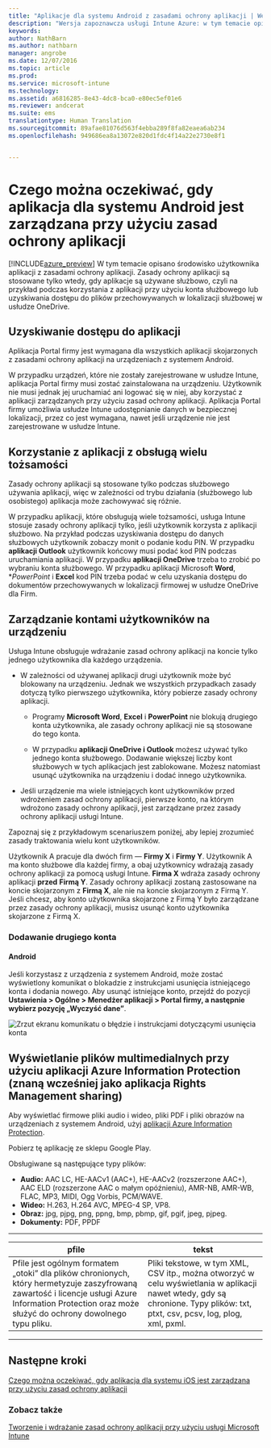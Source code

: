 ```yaml
---
title: "Aplikacje dla systemu Android z zasadami ochrony aplikacji | Wersja zapoznawcza usługi Intune Azure | Dokumentacja firmy Microsoft"
description: "Wersja zapoznawcza usługi Intune Azure: w tym temacie opisano, czego można oczekiwać, gdy aplikacja dla systemu Android jest zarządzana przy użyciu zasad ochrony aplikacji."
keywords: 
author: NathBarn
ms.author: nathbarn
manager: angrobe
ms.date: 12/07/2016
ms.topic: article
ms.prod: 
ms.service: microsoft-intune
ms.technology: 
ms.assetid: a6816285-8e43-4dc8-bca0-e80ec5ef01e6
ms.reviewer: andcerat
ms.suite: ems
translationtype: Human Translation
ms.sourcegitcommit: 89afae81076d563f4ebba289f8fa82eaea6ab234
ms.openlocfilehash: 949686ea8a13072e820d1fdc4f14a22e2730e8f1


---
```


# <a name="what-to-expect-when-your-android-app-is-managed-by-app-protection-policies"></a>Czego można oczekiwać, gdy aplikacja dla systemu Android jest zarządzana przy użyciu zasad ochrony aplikacji 
[!INCLUDE[azure_preview](../includes/azure_preview.md)] W tym temacie opisano środowisko użytkownika aplikacji z zasadami ochrony aplikacji. Zasady ochrony aplikacji są stosowane tylko wtedy, gdy aplikacje są używane służbowo, czyli na przykład podczas korzystania z aplikacji przy użyciu konta służbowego lub uzyskiwania dostępu do plików przechowywanych w lokalizacji służbowej w usłudze OneDrive.
##  <a name="accessing-apps"></a>Uzyskiwanie dostępu do aplikacji

Aplikacja Portal firmy jest wymagana dla wszystkich aplikacji skojarzonych z zasadami ochrony aplikacji na urządzeniach z systemem Android.

W przypadku urządzeń, które nie zostały zarejestrowane w usłudze Intune, aplikacja Portal firmy musi zostać zainstalowana na urządzeniu. Użytkownik nie musi jednak jej uruchamiać ani logować się w niej, aby korzystać z aplikacji zarządzanych przy użyciu zasad ochrony aplikacji.
Aplikacja Portal firmy umożliwia usłudze Intune udostępnianie danych w bezpiecznej lokalizacji, przez co jest wymagana, nawet jeśli urządzenie nie jest zarejestrowane w usłudze Intune.


##  <a name="using-apps-with-multi-identity-support"></a>Korzystanie z aplikacji z obsługą wielu tożsamości

Zasady ochrony aplikacji są stosowane tylko podczas służbowego używania aplikacji, więc w zależności od trybu działania (służbowego lub osobistego) aplikacja może zachowywać się różnie.

W przypadku aplikacji, które obsługują wiele tożsamości, usługa Intune stosuje zasady ochrony aplikacji tylko, jeśli użytkownik korzysta z aplikacji służbowo.  Na przykład podczas uzyskiwania dostępu do danych służbowych użytkownik zobaczy monit o podanie kodu PIN.  W przypadku **aplikacji Outlook** użytkownik końcowy musi podać kod PIN podczas uruchamiania aplikacji. W przypadku **aplikacji OneDrive** trzeba to zrobić po wybraniu konta służbowego.  W przypadku aplikacji Microsoft **Word**, **PowerPoint* i **Excel** kod PIN trzeba podać w celu uzyskania dostępu do dokumentów przechowywanych w lokalizacji firmowej w usłudze OneDrive dla Firm.
##  <a name="managing-user-accounts-on-the-device"></a>Zarządzanie kontami użytkowników na urządzeniu

Usługa Intune obsługuje wdrażanie zasad ochrony aplikacji na koncie tylko jednego użytkownika dla każdego urządzenia.

* W zależności od używanej aplikacji drugi użytkownik może być blokowany na urządzeniu. Jednak we wszystkich przypadkach zasady dotyczą tylko pierwszego użytkownika, który pobierze zasady ochrony aplikacji.

  * Programy **Microsoft Word**, **Excel** i **PowerPoint** nie blokują drugiego konta użytkownika, ale zasady ochrony aplikacji nie są stosowane do tego konta.

  * W przypadku **aplikacji OneDrive i Outlook** możesz używać tylko jednego konta służbowego.  Dodawanie większej liczby kont służbowych w tych aplikacjach jest zablokowane.  Możesz natomiast usunąć użytkownika na urządzeniu i dodać innego użytkownika.


* Jeśli urządzenie ma wiele istniejących kont użytkowników przed wdrożeniem zasad ochrony aplikacji, pierwsze konto, na którym wdrożono zasady ochrony aplikacji, jest zarządzane przez zasady ochrony aplikacji usługi Intune.


Zapoznaj się z przykładowym scenariuszem poniżej, aby lepiej zrozumieć zasady traktowania wielu kont użytkowników.

Użytkownik A pracuje dla dwóch firm — **Firmy X** i **Firmy Y**. Użytkownik A ma konto służbowe dla każdej firmy, a obaj użytkownicy wdrażają zasady ochrony aplikacji za pomocą usługi Intune. **Firma X** wdraża zasady ochrony aplikacji **przed** **Firmą Y**. Zasady ochrony aplikacji zostaną zastosowane na koncie skojarzonym z **Firmą X**, ale nie na koncie skojarzonym z Firmą Y. Jeśli chcesz, aby konto użytkownika skojarzone z Firmą Y było zarządzane przez zasady ochrony aplikacji, musisz usunąć konto użytkownika skojarzone z Firmą X.
### <a name="adding-a-second-account"></a>Dodawanie drugiego konta
####  <a name="android"></a>Android
Jeśli korzystasz z urządzenia z systemem Android, może zostać wyświetlony komunikat o blokadzie z instrukcjami usunięcia istniejącego konta i dodania nowego.  Aby usunąć istniejące konto, przejdź do pozycji **Ustawienia &gt; Ogólne &gt; Menedżer aplikacji &gt; Portal firmy, a następnie wybierz pozycję „Wyczyść dane”**.

![Zrzut ekranu komunikatu o błędzie i instrukcjami dotyczącymi usunięcia konta](../media/android-switch-user.png)

##  <a name="viewing-media-files-with-the-azure-information-protection-app-previously-known-as-rights-management-sharing-app"></a>Wyświetlanie plików multimedialnych przy użyciu aplikacji Azure Information Protection (znaną wcześniej jako aplikacja Rights Management sharing)
Aby wyświetlać firmowe pliki audio i wideo, pliki PDF i pliki obrazów na urządzeniach z systemem Android, użyj [aplikacji Azure Information Protection](https://play.google.com/store/apps/details?id=com.microsoft.ipviewer).

Pobierz tę aplikację ze sklepu Google Play.  

Obsługiwane są następujące typy plików:

* **Audio:** AAC LC, HE-AACv1 (AAC+), HE-AACv2 (rozszerzone AAC+), AAC ELD (rozszerzone AAC o małym opóźnieniu), AMR-NB, AMR-WB, FLAC, MP3, MIDI, Ogg Vorbis, PCM/WAVE.
* **Wideo:** H.263, H.264 AVC, MPEG-4 SP, VP8.
* **Obraz:** jpg, pjpg, png, ppng, bmp, pbmp, gif, pgif, jpeg, pjpeg.
* **Dokumenty:** PDF, PPDF

------------
|**pfile**|**tekst**|
|----|----|
|Pfile jest ogólnym formatem „otoki” dla plików chronionych, który hermetyzuje zaszyfrowaną zawartość i licencje usługi Azure Information Protection oraz może służyć do ochrony dowolnego typu pliku.|Pliki tekstowe, w tym XML, CSV itp., można otworzyć w celu wyświetlania w aplikacji nawet wtedy, gdy są chronione. Typy plików: txt, ptxt, csv, pcsv, log, plog, xml, pxml.|
---------------
## <a name="next-steps"></a>Następne kroki
[Czego można oczekiwać, gdy aplikacja dla systemu iOS jest zarządzana przy użyciu zasad ochrony aplikacji](app-protection-enabled-ios-apps.md)

### <a name="see-also"></a>Zobacz także
[Tworzenie i wdrażanie zasad ochrony aplikacji przy użyciu usługi Microsoft Intune](app-protection-policies.md)



<!--HONumber=Feb17_HO1-->


